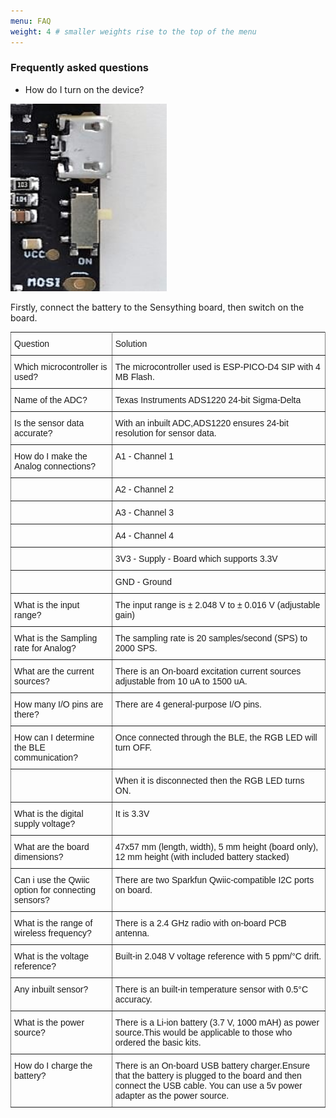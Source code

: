 ```yaml
---
menu: FAQ
weight: 4 # smaller weights rise to the top of the menu
---
```


### Frequently asked questions

* How do I turn on the device?

 <img width="250" height="300" src="images/switch button.jpg"> 

Firstly, connect the battery to the Sensything board, then switch on the board.

<style type="text/css">
.tg  {border-collapse:collapse;border-spacing:0;}
.tg td{font-family:Arial, sans-serif;font-size:14px;padding:10px 5px;border-style:solid;border-width:1px;overflow:hidden;word-break:normal;border-color:black;}
.tg th{font-family:Arial, sans-serif;font-size:14px;font-weight:normal;padding:10px 5px;border-style:solid;border-width:1px;overflow:hidden;word-break:normal;border-color:black;}
.tg .tg-xldj{border-color:inherit;text-align:left}
.tg .tg-0pky{border-color:inherit;text-align:left;vertical-align:top}
</style>
<table class="tg">
  <tr>
    <th class="tg-xldj">Question</th>
    <th class="tg-xldj">Solution</th>
  </tr>
  <tr>
    <td class="tg-xldj">Which microcontroller is used?</td>
    <td class="tg-xldj">The microcontroller used is ESP-PICO-D4 SIP with 4 MB Flash.</td>
  </tr>
  <tr>
    <td class="tg-xldj">Name of the ADC?</td>
    <td class="tg-xldj">Texas Instruments ADS1220 24-bit Sigma-Delta</td>
  </tr>
  <tr>
    <td class="tg-0pky">Is the sensor data accurate?</td>
    <td class="tg-0pky">With an inbuilt ADC,ADS1220 ensures 24-bit resolution for sensor data.</td>
  </tr>
  <tr>
    <td class="tg-0pky">How do I make the Analog connections?</td>
    <td class="tg-0pky">A1 - Channel 1</td>
  </tr>
  <tr>
    <td class="tg-0pky"></td>
    <td class="tg-0pky">A2 - Channel 2</td>
  </tr>
  <tr>
    <td class="tg-0pky"></td>
    <td class="tg-0pky">A3 - Channel 3</td>
  </tr>
  <tr>
    <td class="tg-0pky"></td>
    <td class="tg-0pky">A4 - Channel 4</td>
  </tr>
  <tr>
    <td class="tg-0pky"></td>
    <td class="tg-0pky">3V3 - Supply - Board which supports 3.3V</td>
  </tr>
  <tr>
    <td class="tg-0pky"></td>
    <td class="tg-0pky">GND - Ground</td>
  </tr>
  <tr>
    <td class="tg-0pky">What is the input range?</td>
    <td class="tg-0pky">The input range is ± 2.048 V to ± 0.016 V (adjustable gain)</td>
  </tr>
  <tr>
    <td class="tg-0pky">What is the Sampling  rate for Analog?</td>
    <td class="tg-0pky">The sampling rate is 20 samples/second (SPS) to 2000 SPS.</td>
  </tr>
  <tr>
    <td class="tg-0pky">What are the current sources?</td>
    <td class="tg-0pky">There is an On-board excitation current sources adjustable from 10 uA to 1500 uA.</td>
  </tr>
  <tr>
    <td class="tg-0pky">How many I/O pins are there?</td>
    <td class="tg-0pky">There are 4 general-purpose I/O pins.</td>
  </tr>
  <tr>
    <td class="tg-0pky">How can I determine the BLE communication?</td>
    <td class="tg-0pky">Once connected through the BLE, the RGB LED will turn OFF.</td>
  </tr>
  <tr>
    <td class="tg-0pky"></td>
    <td class="tg-0pky">When it is disconnected then the RGB LED turns ON.</td>
  </tr>
  <tr>
    <td class="tg-0pky">What is the digital supply voltage?</td>
    <td class="tg-0pky">It is 3.3V</td>
  </tr>
  <tr>
    <td class="tg-0pky">What are the board dimensions?</td>
    <td class="tg-0pky">47x57 mm (length, width),  5 mm height (board only),  12 mm height (with included battery stacked)</td>
  </tr>
  <tr>
    <td class="tg-0pky">Can i use the Qwiic option for connecting sensors?</td>
    <td class="tg-0pky">There are two Sparkfun Qwiic-compatible I2C ports on board.</td>
  </tr>
  <tr>
    <td class="tg-0pky">What is the range of wireless frequency?</td>
    <td class="tg-0pky">There is a 2.4 GHz radio with on-board PCB antenna.</td>
  </tr>
  <tr>
    <td class="tg-0pky">What is the voltage reference?</td>
    <td class="tg-0pky">Built-in 2.048 V voltage reference with 5 ppm/°C drift.</td>
  </tr>
  <tr>
    <td class="tg-0pky">Any inbuilt sensor?</td>
    <td class="tg-0pky">There is an built-in temperature sensor with 0.5°C accuracy.</td>
  </tr>
  <tr>
    <td class="tg-0pky">What is the power source?</td>
    <td class="tg-0pky">There is a Li-ion battery (3.7 V, 1000 mAH) as power source.This would be applicable to those who ordered the basic kits.</td>
  </tr>
  <tr>
    <td class="tg-0pky">How do I charge the battery?</td>
    <td class="tg-0pky">There is an On-board USB battery charger.Ensure that the battery is plugged to the board and then connect the USB cable.  You can use a 5v power adapter as the power source.</td>
  </tr>
</table>

